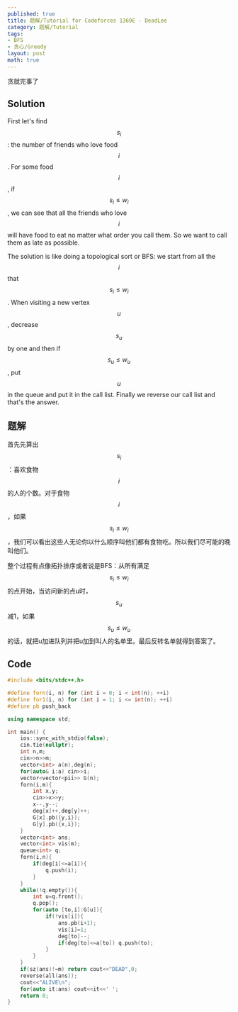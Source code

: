 ```yaml
---
published: true
title: 题解/Tutorial for Codeforces 1369E - DeadLee
category: 题解/Tutorial
tags:
- BFS
- 贪心/Greedy
layout: post
math: true
---
```

贪就完事了
<!-- more -->

## Solution

First let's find $$s_i$$: the number of friends who love food $$i$$. For some food $$i$$, if $$s_i\leq w_i$$, we can see that all the friends who love $$i$$ will have food to eat no matter what order you call them. So we want to call them as late as possible.

The solution is like doing a topological sort or BFS: we start from all the $$i$$ that $$s_i\leq w_i$$. When visiting a new vertex $$u$$, decrease $$s_u$$ by one and then if $$s_u\leq w_u$$, put $$u$$ in the queue and put it in the call list. Finally we reverse our call list and that's the answer.

## 题解

首先先算出$$s_i$$：喜欢食物$$i$$的人的个数。对于食物$$i$$，如果$$s_i\leq w_i$$，我们可以看出这些人无论你以什么顺序叫他们都有食物吃。所以我们尽可能的晚叫他们。

整个过程有点像拓扑排序或者说是BFS：从所有满足$$s_i\leq w_i$$的点开始，当访问新的点u时，$$s_u$$减1，如果$$s_u\leq w_u$$的话，就把u加进队列并把u加到叫人的名单里。最后反转名单就得到答案了。

## Code

```cpp
#include <bits/stdc++.h>

#define forn(i, n) for (int i = 0; i < int(n); ++i)
#define for1(i, n) for (int i = 1; i <= int(n); ++i)
#define pb push_back

using namespace std;

int main() {
    ios::sync_with_stdio(false);
    cin.tie(nullptr);
    int n,m;
    cin>>n>>m;
    vector<int> a(n),deg(n);
    for(auto& i:a) cin>>i;
    vector<vector<pii>> G(n);
    forn(i,m){
        int x,y;
        cin>>x>>y;
        x--,y--;
        deg[x]++,deg[y]++;
        G[x].pb({y,i});
        G[y].pb({x,i});
    }
    vector<int> ans;
    vector<int> vis(m);
    queue<int> q;
    forn(i,n){
        if(deg[i]<=a[i]){
            q.push(i);
        }
    }
    while(!q.empty()){
        int u=q.front();
        q.pop();
        for(auto [to,i]:G[u]){
            if(!vis[i]){
                ans.pb(i+1);
                vis[i]=1;
                deg[to]--;
                if(deg[to]<=a[to]) q.push(to);
            }
        }
    }
    if(sz(ans)!=m) return cout<<"DEAD",0;
    reverse(all(ans));
    cout<<"ALIVE\n";
    for(auto it:ans) cout<<it<<' ';
    return 0;
}
```